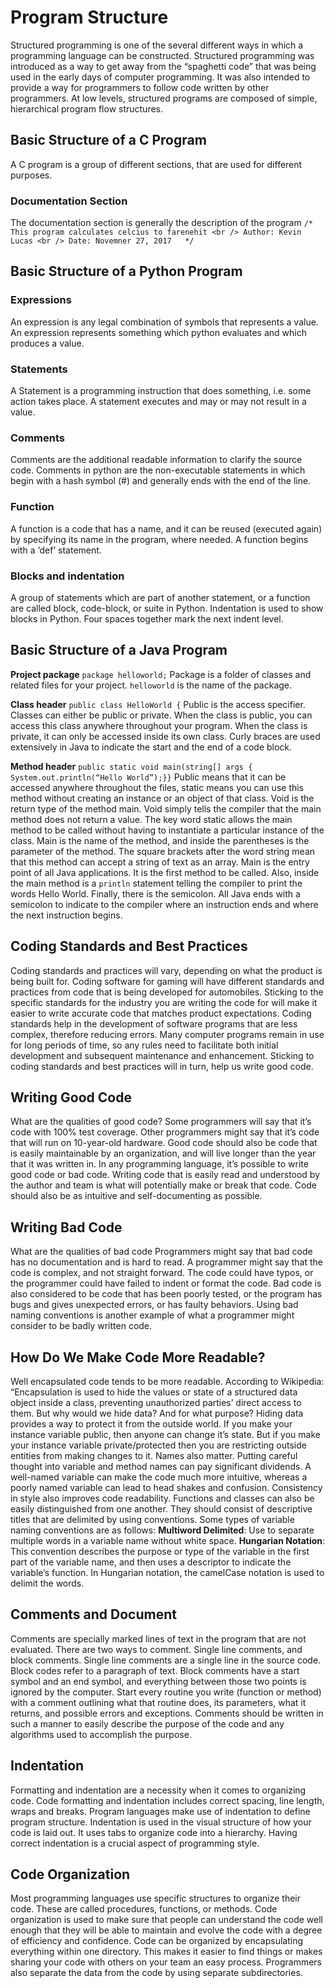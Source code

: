 # Program Structure

Structured programming is one of the several different ways in which a programming language can be constructed. Structured programming was introduced as a way to get away from the “spaghetti code” that was being used in the early days of computer programming. It was also intended to provide a way for programmers to follow code written by other programmers. At low levels, structured programs are composed of simple, hierarchical program flow structures. 

## Basic Structure of a C Program
A C program is a group of different sections, that are used for different purposes.
### Documentation Section 
The documentation section is generally the description of the program
``/* This program calculates celcius to farenehit <br /> Author: Kevin Lucas <br /> Date: Novemner 27, 2017  
*/``

## Basic Structure of a Python Program
### Expressions
An expression is any legal combination of symbols that represents a value. An expression represents something which python evaluates and which produces a value.

### Statements
A Statement is a programming instruction that does something, i.e. some action takes place. A statement executes and may or may not result in a value. 

### Comments
Comments are the additional readable information to clarify the source code. Comments in python are the non-executable statements in which begin with a hash symbol (#) and generally ends with the end of the line. 

### Function
A function is a code that has  a name, and it can be reused (executed again) by specifying its name in the program, where needed. A function begins with a ‘def’ statement.

### Blocks and indentation
A group of statements which are part of another statement, or a function are called block, code-block, or suite in Python. Indentation is used to show blocks in Python. Four spaces together mark the next indent level.

## Basic Structure of a Java Program
__Project package__ ``package helloworld;``
Package is a folder of classes and related files for your project.  ``helloworld`` is the name of the package. 

__Class header__ ``public class HelloWorld {`` 
Public is the access specifier. Classes can either be public or private. When the class is  public, you can access this class anywhere throughout your program. When the class is private, it can only be accessed inside its own class. Curly braces are used extensively in Java to indicate the start and the end of a code block. 

__Method header__ ``public static void main(string[] args { System.out.println(“Hello World”);}}`` 
Public means that it can be accessed anywhere throughout the files, static means you can use this method without creating an instance or an object of that class.  Void is the return type of the method main. Void simply tells the compiler that the main method does not return a value. The key word static allows the main method to be called without having to instantiate a particular instance of the class.  Main is the name of the method, and inside the parentheses is the parameter of the method. The square brackets after the word string mean that this method can accept a string of text as an array. Main is the entry point of all Java applications. It is the first method to be called. Also, inside the main method is a ``println`` statement telling the compiler to print the words Hello World. Finally, there is the semicolon. All Java ends with a semicolon to indicate to the compiler where an instruction ends and where the next instruction begins. 

## Coding Standards and Best Practices
Coding standards and practices will vary, depending on what the product is being built for. Coding software for gaming will have different standards and practices from code that is being developed for automobiles. Sticking to the specific standards for the industry you are writing the code for will make it easier to write accurate code that matches product expectations. Coding standards help in the development of software programs that are less complex, therefore reducing errors. Many computer programs remain in use for long periods of time, so any rules need to facilitate both initial development and subsequent maintenance and enhancement.  Sticking to coding standards and best practices will in turn, help us write good code.

## Writing Good Code
What are the qualities of good code? Some programmers will say that it’s code with 100% test coverage. Other programmers might say that it’s code that will run on 10-year-old hardware. Good code should also be code that is easily maintainable by an organization, and will live longer than the year that it was written in. In any programming language, it’s possible to write good code or bad code. Writing code that is easily read and understood by the author and team is what will potentially make or break that code. Code should also be as intuitive and self-documenting as possible. 

## Writing Bad Code
What are the qualities of bad code Programmers might say that bad code has no documentation and is hard to read. A programmer might say that the code is complex, and not straight forward. The code could have typos, or the programmer could have failed to indent or format the code. Bad code is  also considered to be code that has been poorly tested, or the program has bugs and gives unexpected errors, or has faulty behaviors. Using bad naming conventions is another example of what a programmer might consider to be badly written code.  

## How Do We Make Code More Readable?
Well encapsulated code tends to be more readable. According to Wikipedia: “Encapsulation is used to hide the values or state of a structured data object inside a class, preventing unauthorized parties’ direct access to them. But why would we hide data? And for what purpose? Hiding data provides a way to protect it from the outside world. If you make your instance variable public, then anyone can change it’s state. But if you make your instance variable private/protected then you are restricting outside entities from making changes to it. Names also matter. Putting careful thought into variable and method names can pay significant dividends. A well-named variable can make the code much more intuitive, whereas a poorly named variable can lead to head shakes and confusion. Consistency in style also improves code readability. Functions and classes can also be easily distinguished from one another. They should consist of descriptive titles that are delimited by using conventions.  Some types of variable naming conventions are as follows:
__Multiword Delimited__: Use to separate multiple words in a variable name without white space.
__Hungarian Notation__: This convention describes the purpose or type of the variable in the first part of the variable name, and then uses a descriptor to indicate the variable’s function. In Hungarian notation, the camelCase notation is used to delimit the words.  

## Comments and Document
Comments are specially marked lines of text in the program that are not evaluated. There are two ways to comment. Single line comments, and block comments. Single line comments are a single line in the source code. Block codes refer to a paragraph of text. Block comments have a start symbol and an end symbol, and everything between those two points is ignored by the computer. Start every routine you write (function or method) with a comment outlining what that routine does, its parameters, what it returns, and possible errors and exceptions. Comments should be written in such a manner to easily describe the purpose of the code and any algorithms used to accomplish the purpose. 

## Indentation
Formatting and indentation are a necessity when it comes to organizing code. Code formatting and indentation includes correct spacing, line length, wraps and breaks. Program languages make use of indentation to define program structure. Indentation is used in the visual structure of how your code is laid out. It uses tabs to organize code into a hierarchy. Having correct indentation is a crucial aspect of programming style. 

## Code Organization
Most programming languages use specific structures to organize their code. These are called procedures, functions, or methods. Code organization is used to make sure that people can understand the code well enough that they will be able to maintain and evolve the code with a degree of efficiency and confidence. Code can be organized by encapsulating everything within one directory. This makes it easier to find things or makes sharing your code with others on your team an easy process. Programmers also separate the data from the code by using separate subdirectories. 

